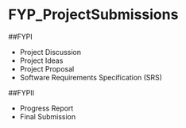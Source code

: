 # FYP_ProjectSubmissions

##FYPI
- Project Discussion
- Project Ideas
- Project Proposal
- Software Requirements Specification (SRS)

##FYPII
- Progress Report
- Final Submission
